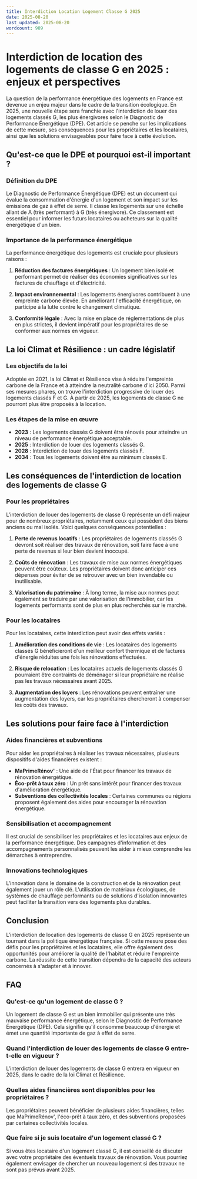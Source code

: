 ```yaml
---
title: Interdiction Location Logement Classe G 2025
date: 2025-08-20
last_updated: 2025-08-20
wordcount: 989
---
```


# Interdiction de location des logements de classe G en 2025 : enjeux et perspectives

La question de la performance énergétique des logements en France est devenue un enjeu majeur dans le cadre de la transition écologique. En 2025, une nouvelle étape sera franchie avec l'interdiction de louer des logements classés G, les plus énergivores selon le Diagnostic de Performance Énergétique (DPE). Cet article se penche sur les implications de cette mesure, ses conséquences pour les propriétaires et les locataires, ainsi que les solutions envisageables pour faire face à cette évolution.

## Qu'est-ce que le DPE et pourquoi est-il important ?

### Définition du DPE

Le Diagnostic de Performance Énergétique (DPE) est un document qui évalue la consommation d'énergie d'un logement et son impact sur les émissions de gaz à effet de serre. Il classe les logements sur une échelle allant de A (très performant) à G (très énergivore). Ce classement est essentiel pour informer les futurs locataires ou acheteurs sur la qualité énergétique d'un bien.

### Importance de la performance énergétique

La performance énergétique des logements est cruciale pour plusieurs raisons :

1. **Réduction des factures énergétiques** : Un logement bien isolé et performant permet de réaliser des économies significatives sur les factures de chauffage et d'électricité.
   
2. **Impact environnemental** : Les logements énergivores contribuent à une empreinte carbone élevée. En améliorant l'efficacité énergétique, on participe à la lutte contre le changement climatique.

3. **Conformité légale** : Avec la mise en place de réglementations de plus en plus strictes, il devient impératif pour les propriétaires de se conformer aux normes en vigueur.

## La loi Climat et Résilience : un cadre législatif

### Les objectifs de la loi

Adoptée en 2021, la loi Climat et Résilience vise à réduire l'empreinte carbone de la France et à atteindre la neutralité carbone d'ici 2050. Parmi ses mesures phares, on trouve l'interdiction progressive de louer des logements classés F et G. À partir de 2025, les logements de classe G ne pourront plus être proposés à la location.

### Les étapes de la mise en œuvre

- **2023** : Les logements classés G doivent être rénovés pour atteindre un niveau de performance énergétique acceptable.
- **2025** : Interdiction de louer des logements classés G.
- **2028** : Interdiction de louer des logements classés F.
- **2034** : Tous les logements doivent être au minimum classés E.

## Les conséquences de l'interdiction de location des logements de classe G

### Pour les propriétaires

L'interdiction de louer des logements de classe G représente un défi majeur pour de nombreux propriétaires, notamment ceux qui possèdent des biens anciens ou mal isolés. Voici quelques conséquences potentielles :

1. **Perte de revenus locatifs** : Les propriétaires de logements classés G devront soit réaliser des travaux de rénovation, soit faire face à une perte de revenus si leur bien devient inoccupé.

2. **Coûts de rénovation** : Les travaux de mise aux normes énergétiques peuvent être coûteux. Les propriétaires doivent donc anticiper ces dépenses pour éviter de se retrouver avec un bien invendable ou inutilisable.

3. **Valorisation du patrimoine** : À long terme, la mise aux normes peut également se traduire par une valorisation de l'immobilier, car les logements performants sont de plus en plus recherchés sur le marché.

### Pour les locataires

Pour les locataires, cette interdiction peut avoir des effets variés :

1. **Amélioration des conditions de vie** : Les locataires des logements classés G bénéficieront d'un meilleur confort thermique et de factures d'énergie réduites une fois les rénovations effectuées.

2. **Risque de relocation** : Les locataires actuels de logements classés G pourraient être contraints de déménager si leur propriétaire ne réalise pas les travaux nécessaires avant 2025.

3. **Augmentation des loyers** : Les rénovations peuvent entraîner une augmentation des loyers, car les propriétaires chercheront à compenser les coûts des travaux.

## Les solutions pour faire face à l'interdiction

### Aides financières et subventions

Pour aider les propriétaires à réaliser les travaux nécessaires, plusieurs dispositifs d'aides financières existent :

- **MaPrimeRénov'** : Une aide de l'État pour financer les travaux de rénovation énergétique.
- **Éco-prêt à taux zéro** : Un prêt sans intérêt pour financer des travaux d'amélioration énergétique.
- **Subventions des collectivités locales** : Certaines communes ou régions proposent également des aides pour encourager la rénovation énergétique.

### Sensibilisation et accompagnement

Il est crucial de sensibiliser les propriétaires et les locataires aux enjeux de la performance énergétique. Des campagnes d'information et des accompagnements personnalisés peuvent les aider à mieux comprendre les démarches à entreprendre.

### Innovations technologiques

L'innovation dans le domaine de la construction et de la rénovation peut également jouer un rôle clé. L'utilisation de matériaux écologiques, de systèmes de chauffage performants ou de solutions d'isolation innovantes peut faciliter la transition vers des logements plus durables.

## Conclusion

L'interdiction de location des logements de classe G en 2025 représente un tournant dans la politique énergétique française. Si cette mesure pose des défis pour les propriétaires et les locataires, elle offre également des opportunités pour améliorer la qualité de l'habitat et réduire l'empreinte carbone. La réussite de cette transition dépendra de la capacité des acteurs concernés à s'adapter et à innover.

## FAQ

### Qu'est-ce qu'un logement de classe G ?

Un logement de classe G est un bien immobilier qui présente une très mauvaise performance énergétique, selon le Diagnostic de Performance Énergétique (DPE). Cela signifie qu'il consomme beaucoup d'énergie et émet une quantité importante de gaz à effet de serre.

### Quand l'interdiction de louer des logements de classe G entre-t-elle en vigueur ?

L'interdiction de louer des logements de classe G entrera en vigueur en 2025, dans le cadre de la loi Climat et Résilience.

### Quelles aides financières sont disponibles pour les propriétaires ?

Les propriétaires peuvent bénéficier de plusieurs aides financières, telles que MaPrimeRénov', l'éco-prêt à taux zéro, et des subventions proposées par certaines collectivités locales.

### Que faire si je suis locataire d'un logement classé G ?

Si vous êtes locataire d'un logement classé G, il est conseillé de discuter avec votre propriétaire des éventuels travaux de rénovation. Vous pourriez également envisager de chercher un nouveau logement si des travaux ne sont pas prévus avant 2025.